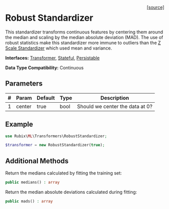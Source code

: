 <span style="float:right;"><a href="https://github.com/RubixML/ML/blob/master/src/Transformers/RobustStandardizer.php">[source]</a></span>

# Robust Standardizer
This standardizer transforms continuous features by centering them around the median and scaling by the median absolute deviation (MAD). The use of robust statistics make this standardizer more immune to outliers than the [Z Scale Standardizer](#z-scale-standardizer) which used mean and variance.

**Interfaces:** [Transformer](api.md#transformer), [Stateful](api.md#stateful), [Persistable](../persistable.md)

**Data Type Compatibility:** Continuous

## Parameters
| # | Param | Default | Type | Description | 
|---|---|---|---|---|
| 1 | center | true | bool | Should we center the data at 0? |

## Example
```php
use Rubix\ML\Transformers\RobustStandardizer;

$transformer = new RobustStandardizer(true);
```

## Additional Methods
Return the medians calculated by fitting the training set:
```php
public medians() : array
```

Return the median absolute deviations calculated during fitting:
```php
public mads() : array
```
